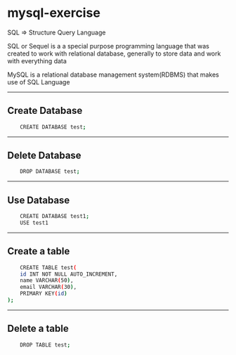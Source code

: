 # mysql-exercise
SQL => Structure Query Language

SQL or Sequel is a a special purpose programming language that was created to work with relational database, generally to store data and work with everything data

MySQL is a relational database management system(RDBMS) that makes use of SQL Language

---
## Create Database
```bash
    CREATE DATABASE test;
```
---
## Delete Database
```bash
    DROP DATABASE test;
```
---
## Use Database
```bash
    CREATE DATABASE test1;
    USE test1
```
---
## Create a table 
```bash
    CREATE TABLE test(
    id INT NOT NULL AUTO_INCREMENT,
    name VARCHAR(50),
    email VARCHAR(30),
    PRIMARY KEY(id)
);
```
---
## Delete a table 
```bash
    DROP TABLE test;
```